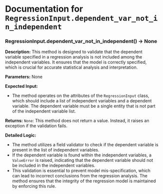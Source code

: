 # Documentation for `RegressionInput.dependent_var_not_in_independent`

### RegressionInput.dependent_var_not_in_independent() -> None

**Description:**
This method is designed to validate that the dependent variable specified in a regression analysis is not included among the independent variables. It ensures that the model is correctly specified, which is crucial for accurate statistical analysis and interpretation.

**Parameters:**
None

**Expected Input:**
- The method operates on the attributes of the `RegressionInput` class, which should include a list of independent variables and a dependent variable. The dependent variable must be a single entity that is not part of the independent variable list.

**Returns:**
`None`: This method does not return a value. Instead, it raises an exception if the validation fails.

**Detailed Logic:**
- The method utilizes a field validator to check if the dependent variable is present in the list of independent variables.
- If the dependent variable is found within the independent variables, a `ValueError` is raised, indicating that the dependent variable should not be included in the independent variables.
- This validation is essential to prevent model mis-specification, which can lead to incorrect conclusions from the regression analysis. The method ensures that the integrity of the regression model is maintained by enforcing this rule.